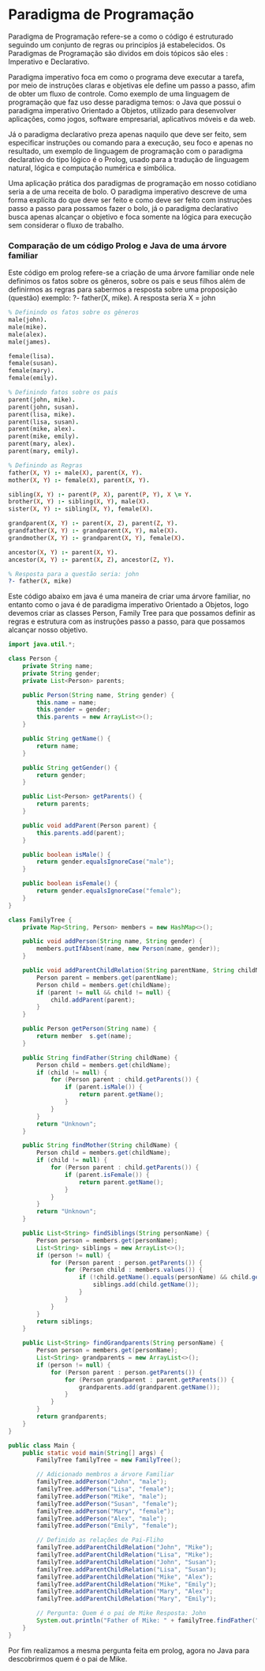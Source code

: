 # Paradigma de Programação 

Paradigma de Programação refere-se a como o código é estruturado seguindo um conjunto de regras ou principíos já estabelecidos. Os Paradigmas de Programação são dividos em dois tópicos são eles : Imperativo e Declarativo.

Paradigma imperativo foca em como o programa deve executar a tarefa, por meio de instruções claras e objetivas ele define um passo a passo, afim de obter um fluxo de controle. Como exemplo de uma linguagem de programação que faz uso desse paradigma temos: o Java que possui o paradigma imperativo Orientado a Objetos, utilizado para desenvolver aplicações, como jogos, software empresarial, aplicativos móveis e da web. 

Já o paradigma declarativo preza apenas naquilo que deve ser feito, sem especificar instruções ou comando para a execução, seu foco e apenas no resultado, um exemplo de linguagem de programação com o paradigma declarativo do tipo lógico é o Prolog, usado para a tradução de linguagem natural, lógica e computação numérica e simbólica.

Uma aplicação prática dos paradigmas de programação em nosso cotidiano seria a de uma receita de bolo. O paradigma imperativo descreve de uma forma explícita do que deve ser feito e como deve ser feito com instruções passo a passo para possamos fazer o bolo, já o paradigma declarativo busca apenas alcançar o objetivo e foca somente na lógica para execução sem considerar o fluxo de trabalho.

### Comparação de um código Prolog e Java de uma árvore familiar

Este código em prolog refere-se a criação de uma árvore familiar onde nele definimos os fatos sobre os gêneros, sobre os pais e seus filhos além de definirmos as regras para sabermos a resposta sobre uma proposição (questão) exemplo: ?- father(X, mike). A resposta seria X = john

``` Prolog
% Definindo os fatos sobre os gêneros
male(john).
male(mike).
male(alex).
male(james).

female(lisa).
female(susan).
female(mary).
female(emily).

% Definindo fatos sobre os pais
parent(john, mike).
parent(john, susan).
parent(lisa, mike).
parent(lisa, susan).
parent(mike, alex).
parent(mike, emily).
parent(mary, alex).
parent(mary, emily).

% Definindo as Regras
father(X, Y) :- male(X), parent(X, Y).
mother(X, Y) :- female(X), parent(X, Y).

sibling(X, Y) :- parent(P, X), parent(P, Y), X \= Y.
brother(X, Y) :- sibling(X, Y), male(X).
sister(X, Y) :- sibling(X, Y), female(X).

grandparent(X, Y) :- parent(X, Z), parent(Z, Y).
grandfather(X, Y) :- grandparent(X, Y), male(X).
grandmother(X, Y) :- grandparent(X, Y), female(X).

ancestor(X, Y) :- parent(X, Y).
ancestor(X, Y) :- parent(X, Z), ancestor(Z, Y).

% Resposta para a questão seria: john
?- father(X, mike) 
```
Este código abaixo em java é uma maneira de criar uma árvore familiar, no entanto como o java é de paradigma imperativo Orientado a Objetos, logo devemos criar as classes Person, Family Tree para que possamos definir as regras e estrutura com as instruções passo a passo, para que possamos alcançar nosso objetivo.

``` Java
import java.util.*;

class Person {
    private String name;
    private String gender;
    private List<Person> parents;

    public Person(String name, String gender) {
        this.name = name;
        this.gender = gender;
        this.parents = new ArrayList<>();
    }

    public String getName() {
        return name;
    }

    public String getGender() {
        return gender;
    }

    public List<Person> getParents() {
        return parents;
    }

    public void addParent(Person parent) {
        this.parents.add(parent);
    }

    public boolean isMale() {
        return gender.equalsIgnoreCase("male");
    }

    public boolean isFemale() {
        return gender.equalsIgnoreCase("female");
    }
}

class FamilyTree {
    private Map<String, Person> members = new HashMap<>();

    public void addPerson(String name, String gender) {
        members.putIfAbsent(name, new Person(name, gender));
    }

    public void addParentChildRelation(String parentName, String childName) {
        Person parent = members.get(parentName);
        Person child = members.get(childName);
        if (parent != null && child != null) {
            child.addParent(parent);
        }
    }

    public Person getPerson(String name) {
        return member  s.get(name);
    }

    public String findFather(String childName) {
        Person child = members.get(childName);
        if (child != null) {
            for (Person parent : child.getParents()) {
                if (parent.isMale()) {
                    return parent.getName();
                }
            }
        }
        return "Unknown";
    }

    public String findMother(String childName) {
        Person child = members.get(childName);
        if (child != null) {
            for (Person parent : child.getParents()) {
                if (parent.isFemale()) {
                    return parent.getName();
                }
            }
        }
        return "Unknown";
    }

    public List<String> findSiblings(String personName) {
        Person person = members.get(personName);
        List<String> siblings = new ArrayList<>();
        if (person != null) {
            for (Person parent : person.getParents()) {
                for (Person child : members.values()) {
                    if (!child.getName().equals(personName) && child.getParents().contains(parent)) {
                        siblings.add(child.getName());
                    }
                }
            }
        }
        return siblings;
    }

    public List<String> findGrandparents(String personName) {
        Person person = members.get(personName);
        List<String> grandparents = new ArrayList<>();
        if (person != null) {
            for (Person parent : person.getParents()) {
                for (Person grandparent : parent.getParents()) {
                    grandparents.add(grandparent.getName());
                }
            }
        }
        return grandparents;
    }
}

public class Main {
    public static void main(String[] args) {
        FamilyTree familyTree = new FamilyTree();

        // Adicionado membros a árvore Familiar
        familyTree.addPerson("John", "male");
        familyTree.addPerson("Lisa", "female");
        familyTree.addPerson("Mike", "male");
        familyTree.addPerson("Susan", "female");
        familyTree.addPerson("Mary", "female");
        familyTree.addPerson("Alex", "male");
        familyTree.addPerson("Emily", "female");

        // Definido as relações de Pai-Fliho
        familyTree.addParentChildRelation("John", "Mike");
        familyTree.addParentChildRelation("Lisa", "Mike");
        familyTree.addParentChildRelation("John", "Susan");
        familyTree.addParentChildRelation("Lisa", "Susan");
        familyTree.addParentChildRelation("Mike", "Alex");
        familyTree.addParentChildRelation("Mike", "Emily");
        familyTree.addParentChildRelation("Mary", "Alex");
        familyTree.addParentChildRelation("Mary", "Emily");

        // Pergunta: Quem é o pai de Mike Resposta: John
        System.out.println("Father of Mike: " + familyTree.findFather("Mike"));
    }
}
```
Por fim realizamos a mesma pergunta feita em prolog, agora no Java para descobrirmos quem é o pai de Mike.
